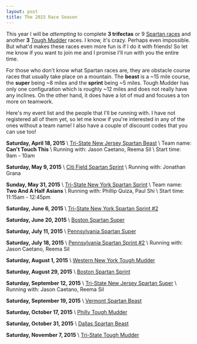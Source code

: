 ```yaml
---
layout: post
title: The 2015 Race Season
---
```


This year I will be *attempting* to complete **3 trifectas** or 9 [Spartan races](http://spartan.com) and another **3** [Tough Mudder](http://toughmudder.com) races. I know, it's crazy. Perhaps even impossible. But what'd makes these races even more fun is if I do it with friends! So let me know if you want to join me and I promise I'll run with you the entire time.

For those who don't know what Spartan races are, they are obstacle course races that usually take place on a mountain. The **beast** is a ~15 mile course, the **super** being ~8 miles and the **sprint** being ~5 miles. Tough Mudder has only one configuration which is roughly ~12 miles and does not really have any inclines. On the other hand, it does have a lot of mud and focuses a ton more on teamwork.

Here's my event list and the people that I'll be running with. I have not registered all of them yet, so let me know if you're interested in any of the ones without a team name! I also have a couple of discount codes that you can use too!

**Saturday, April 18, 2015** \\
[Tri-State New Jersey Spartan Beast](http://www.spartan.com/events/?event_id=494/tri-state-new-jersey-beast) \\
Team name: **Can't Touch This** \\
Running with: Jason Caetano, Reema Sil \\
Start time: 9am - 10am

**Saturday, May 9, 2015** \\
[Citi Field Spartan Sprint](http://www.spartan.com/events/?event_id=420/citi-field-sprint-%28stadium%29) \\
Running with: Jonathan Grana

**Sunday, May 31, 2015** \\
[Tri-State New York Spartan Sprint](http://www.spartan.com/events/?event_id=423/tri-state-new-york-sprint) \\
Team name: **Two And A Half Asians** \\
Running with: Phillip Quiza, Paul Shi \\
Start time: 11:15am - 12:45pm

**Saturday, June 6, 2015** \\
[Tri-State New York Spartan Sprint #2](http://www.spartan.com/events/?event_id=424/tri-state-new-york-sprint-#2)

**Saturday, June 20, 2015** \\
[Boston Spartan Super](http://www.spartan.com/events/?event_id=504/boston-super)

**Saturday, July 11, 2015** \\
[Pennsylvania Spartan Super](http://www.spartan.com/events/?event_id=472/pennsylvania-super)

**Saturday, July 18, 2015** \\
[Pennsylvania Spartan Sprint #2](http://www.spartan.com/events/?event_id=474/pennsylvania-sprint-#2) \\
Running with: Jason Caetano, Reema Sil

**Saturday, August 1, 2015** \\
[Western New York Tough Mudder](https://toughmudder.com/events/2015-western-new-york)

**Saturday, August 29, 2015** \\
[Boston Spartan Sprint](http://www.spartan.com/events/?event_id=505/boston-sprint)

**Saturday, September 12, 2015** \\
[Tri-State New Jersey Spartan Super](http://www.spartan.com/events/?event_id=568/tri-state-new-jersey-super) \\
Running with: Jason Caetano, Reema Sil

**Saturday, September 19, 2015** \\
[Vermont Spartan Beast](http://www.spartan.com/events/?event_id=572/vermont-beast)

**Saturday, October 17, 2015** \\
[Philly Tough Mudder](https://toughmudder.com/events/2015-philly)

**Saturday, October 31, 2015** \\
[Dallas Spartan Beast](http://www.spartan.com/events/?event_id=517/dallas-beast)

**Saturday, November 7, 2015** \\
[Tri-State Tough Mudder](https://toughmudder.com/events/2015-tri-state)
